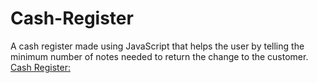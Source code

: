 # Cash-Register
  A cash register made using JavaScript that helps the user by telling the minimum number of notes needed to return the change to the customer.<br>
  [Cash Register: ](https://cash-register-notes.netlify.app/)

